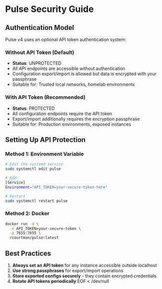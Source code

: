 # Pulse Security Guide

## Authentication Model

Pulse v4 uses an optional API token authentication system:

### Without API Token (Default)
- **Status**: UNPROTECTED
- All API endpoints are accessible without authentication
- Configuration export/import is allowed but data is encrypted with your passphrase
- Suitable for: Trusted local networks, homelab environments

### With API Token (Recommended)
- **Status**: PROTECTED  
- All configuration endpoints require the API token
- Export/import additionally requires the encryption passphrase
- Suitable for: Production environments, exposed instances

## Setting Up API Protection

### Method 1: Environment Variable
```bash
# Edit the systemd service
sudo systemctl edit pulse

# Add:
[Service]
Environment="API_TOKEN=your-secure-token-here"

# Restart
sudo systemctl restart pulse
```

### Method 2: Docker
```bash
docker run -d \
  -e API_TOKEN=your-secure-token \
  -p 7655:7655 \
  rcourtman/pulse:latest
```

## Best Practices

1. **Always set an API token** for any instance accessible outside localhost
2. **Use strong passphrases** for export/import operations
3. **Store exported configs securely** - they contain encrypted credentials
4. **Rotate API tokens periodically**
EOF < /dev/null
